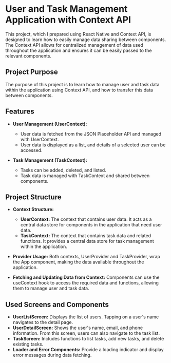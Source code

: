 # User and Task Management Application with Context API

This project, which I prepared using React Native and Context API, is designed to learn how to easily manage data sharing between components. The Context API allows for centralized management of data used throughout the application and ensures it can be easily passed to the relevant components.

## Project Purpose

The purpose of this project is to learn how to manage user and task data within the application using Context API, and how to transfer this data between components.

## Features

- **User Management (UserContext):**

  - User data is fetched from the JSON Placeholder API and managed with UserContext.
  - User data is displayed as a list, and details of a selected user can be accessed.

- **Task Management (TaskContext):**
  - Tasks can be added, deleted, and listed.
  - Task data is managed with TaskContext and shared between components.

## Project Structure

- **Context Structure:**

  - **UserContext:** The context that contains user data. It acts as a central data store for components in the application that need user data.
  - **TaskContext:** The context that contains task data and related functions. It provides a central data store for task management within the application.

- **Provider Usage:** Both contexts, UserProvider and TaskProvider, wrap the App component, making the data available throughout the application.

- **Fetching and Updating Data from Context:** Components can use the useContext hook to access the required data and functions, allowing them to manage user and task data.

## Used Screens and Components

- **UserListScreen:** Displays the list of users. Tapping on a user's name navigates to the detail page.
- **UserDetailScreen:** Shows the user's name, email, and phone information. From this screen, users can also navigate to the task list.
- **TaskScreen:** Includes functions to list tasks, add new tasks, and delete existing tasks.
- **Loader and Error Components:** Provide a loading indicator and display error messages during data fetching.
